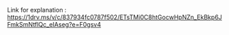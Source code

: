Link for explanation  : https://1drv.ms/v/c/837934fc0787f502/ETsTMi0C8htGocwHpNZn_EkBkp6JFmkSmNtflQc_eIAseg?e=F0gsv4

